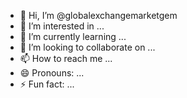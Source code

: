 - 👋 Hi, I’m @globalexchangemarketgem
- 👀 I’m interested in ...
- 🌱 I’m currently learning ...
- 💞️ I’m looking to collaborate on ...
- 📫 How to reach me ...
- 😄 Pronouns: ...
- ⚡ Fun fact: ...

<!---
globalexchangemarketgem/globalexchangemarketgem is a ✨ special ✨ repository because its `README.md` (this file) appears on your GitHub profile.
You can click the Preview link to take a look at your changes.
--->
